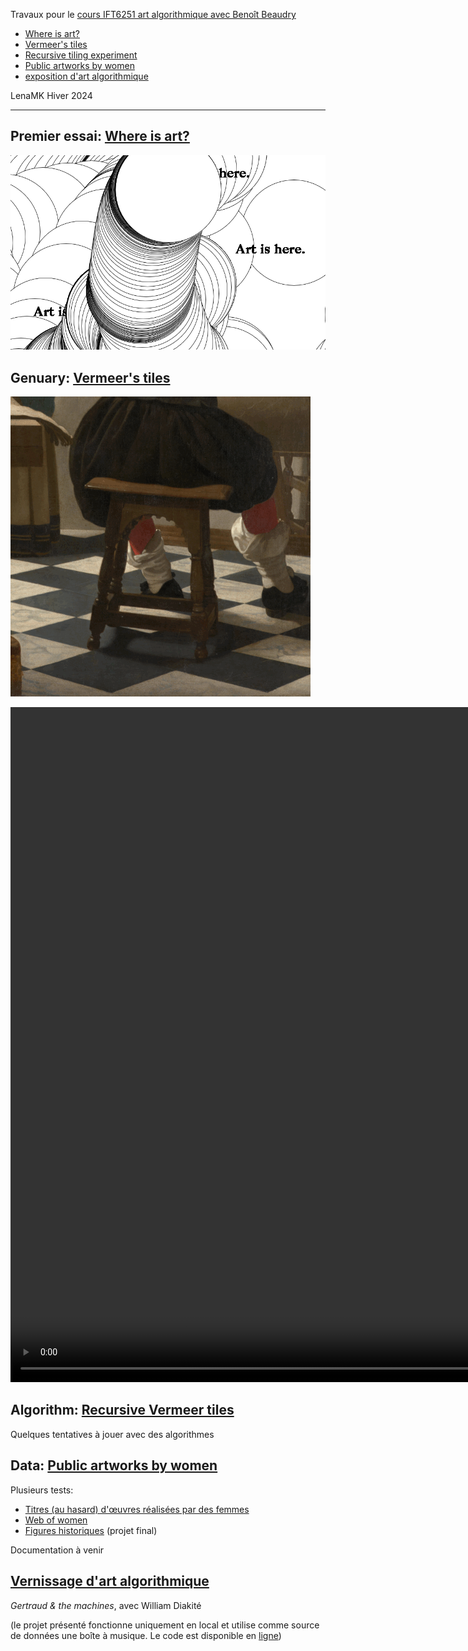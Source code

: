 
Travaux pour le [cours IFT6251 art algorithmique avec Benoît Beaudry](https://github.com/rethread-studio/algorithmic-art-course)


* [Where is art?](#where-is-art)
* [Vermeer's tiles](#genuary)
* [Recursive tiling experiment](#algo)
* [Public artworks by women](#MONA)
* [exposition d'art algorithmique](#expo)

LenaMK Hiver 2024

---


##  <a name='where-is-art'></a>Premier essai: [Where is art?](./where-is-art/)

![Capture d'écran du processus de création](./img/artIs.png)


##  <a name='genuary'></a>Genuary: [Vermeer's tiles](./vermeer/)

![Capture d'écran du processus de création](./img/vermeer.gif)


<video width="960" height="1080" controls>
  <source src="./img/algo.mp4" type="video/mp4">
  Your browser does not support the video tag. Le tag vidéo n'est pas supporté pas le navigateur.
</video>

##  <a name='algo'></a>Algorithm: [Recursive Vermeer tiles](./tiling/)
Quelques tentatives à jouer avec des algorithmes


##  <a name='MONA'></a>Data: [Public artworks by women](./figures-historiques/)
Plusieurs tests: 
- [Titres (au hasard) d'œuvres réalisées par des femmes](./artistes-femmes-MONA/)
- [Web of women](./web-of-women/)
- [Figures historiques](./figures-historiques/) (projet final)

Documentation à venir

##  <a name='expo'></a>[Vernissage d'art algorithmique](https://rethread.art/code/algorithmicart2024-vernissage/)

*Gertraud & the machines*, avec William Diakité

(le projet présenté fonctionne uniquement en local et utilise comme source de données une boîte à musique. Le code est disponible en [ligne](https://github.com/lenaMK/art-algorithmique/tree/main/gertraud-and-the-machines))